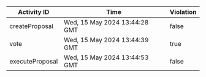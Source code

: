| Activity ID | Time | Violation |
| --- | --- | --- |
| createProposal | Wed, 15 May 2024 13:44:28 GMT | false |
| vote | Wed, 15 May 2024 13:44:39 GMT | true |
| executeProposal | Wed, 15 May 2024 13:44:53 GMT | false |